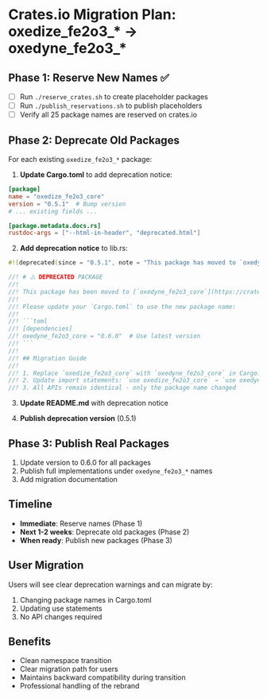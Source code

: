 # Crates.io Migration Plan: oxedize_fe2o3_* → oxedyne_fe2o3_*

## Phase 1: Reserve New Names ✅
- [ ] Run `./reserve_crates.sh` to create placeholder packages
- [ ] Run `./publish_reservations.sh` to publish placeholders
- [ ] Verify all 25 package names are reserved on crates.io

## Phase 2: Deprecate Old Packages
For each existing `oxedize_fe2o3_*` package:

1. **Update Cargo.toml** to add deprecation notice:
```toml
[package]
name = "oxedize_fe2o3_core"
version = "0.5.1"  # Bump version
# ... existing fields ...

[package.metadata.docs.rs]
rustdoc-args = ["--html-in-header", "deprecated.html"]
```

2. **Add deprecation notice** to lib.rs:
```rust
#![deprecated(since = "0.5.1", note = "This package has moved to `oxedyne_fe2o3_core`. Please update your dependencies.")]

//! # ⚠️ DEPRECATED PACKAGE
//! 
//! This package has been moved to [`oxedyne_fe2o3_core`](https://crates.io/crates/oxedyne_fe2o3_core).
//! 
//! Please update your `Cargo.toml` to use the new package name:
//! 
//! ```toml
//! [dependencies]
//! oxedyne_fe2o3_core = "0.6.0"  # Use latest version
//! ```
//! 
//! ## Migration Guide
//! 
//! 1. Replace `oxedize_fe2o3_core` with `oxedyne_fe2o3_core` in Cargo.toml
//! 2. Update import statements: `use oxedize_fe2o3_core` → `use oxedyne_fe2o3_core`
//! 3. All APIs remain identical - only the package name changed
```

3. **Update README.md** with deprecation notice

4. **Publish deprecation version** (0.5.1)

## Phase 3: Publish Real Packages
1. Update version to 0.6.0 for all packages
2. Publish full implementations under `oxedyne_fe2o3_*` names
3. Add migration documentation

## Timeline
- **Immediate**: Reserve names (Phase 1)
- **Next 1-2 weeks**: Deprecate old packages (Phase 2)  
- **When ready**: Publish new packages (Phase 3)

## User Migration
Users will see clear deprecation warnings and can migrate by:
1. Changing package names in Cargo.toml
2. Updating use statements
3. No API changes required

## Benefits
- Clean namespace transition
- Clear migration path for users
- Maintains backward compatibility during transition
- Professional handling of the rebrand